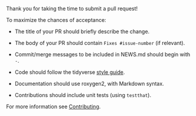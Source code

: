 Thank you for taking the time to submit a pull request!

To maximize the chances of acceptance:

* The title of your PR should briefly describe the change.

* The body of your PR should contain `Fixes #issue-number` (if relevant).

* Commit/merge messages to be included in NEWS.md should begin with `-`.

* Code should follow the tidyverse [style guide](https://style.tidyverse.org).

* Documentation should use roxygen2, with Markdown syntax.

* Contributions should include unit tests (using `testthat`).

For more information see [Contributing](/.github/CONTRIBUTING.md).
